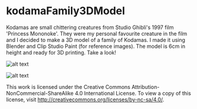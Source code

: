 # kodamaFamily3DModel
Kodamas are small chittering creatures from Studio Ghibli's 1997 film 'Princess Mononoke'. They were my personal favourite creature in the film and I decided to make a 3D model of a family of Kodamas. I made it using Blender and Clip Studio Paint (for reference images). The model is 6cm in height and ready for 3D printing. Take a look!

![alt text](https://static-2.gumroad.com/res/gumroad/9771155905631/asset_previews/99792a116a180a52c7ba186dd10d9c71/retina/WhatsApp_20Image_202021-02-24_20at_205.17.19_20PM.jpeg)

![alt text](https://static-2.gumroad.com/res/gumroad/9771155905631/asset_previews/3c1364e52988a520f488e04d5dda448a/retina/kodama-Sphere_002.png)

This work is licensed under the Creative Commons Attribution-NonCommercial-ShareAlike 4.0 International License. To view a copy of this license, visit
http://creativecommons.org/licenses/by-nc-sa/4.0/.
